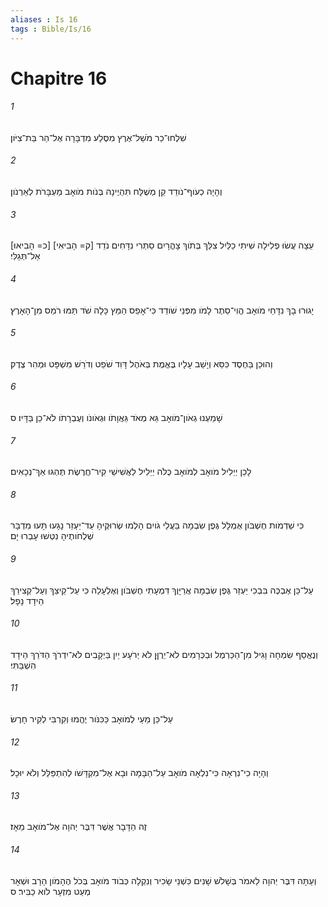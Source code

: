 ```yaml
---
aliases : Is 16
tags : Bible/Is/16
---
```


# Chapitre 16

###### 1
שִׁלְחוּ־כַר מֹשֵׁל־אֶרֶץ מִסֶּלַע מִדְבָּרָה אֶל־הַר בַּת־צִיֹּון׃
###### 2
וְהָיָה כְעֹוף־נֹודֵד קֵן מְשֻׁלָּח תִּהְיֶינָה בְּנֹות מֹואָב מַעְבָּרֹת לְאַרְנֹון׃
###### 3
[כ= הָבִיאוּ] [ק= הָבִיאִי] עֵצָה עֲשׂוּ פְלִילָה שִׁיתִי כַלַּיִל צִלֵּךְ בְּתֹוךְ צָהֳרָיִם סַתְּרִי נִדָּחִים נֹדֵד אַל־תְּגַלִּי׃
###### 4
יָגוּרוּ בָךְ נִדָּחַי מֹואָב הֱוִי־סֵתֶר לָמֹו מִפְּנֵי שֹׁודֵד כִּי־אָפֵס הַמֵּץ כָּלָה שֹׁד תַּמּוּ רֹמֵס מִן־הָאָרֶץ׃
###### 5
וְהוּכַן בַּחֶסֶד כִּסֵּא וְיָשַׁב עָלָיו בֶּאֱמֶת בְּאֹהֶל דָּוִד שֹׁפֵט וְדֹרֵשׁ מִשְׁפָּט וּמְהִר צֶדֶק׃
###### 6
שָׁמַעְנוּ גְאֹון־מֹואָב גֵּא מְאֹד גַּאֲוָתֹו וּגְאֹונֹו וְעֶבְרָתֹו לֹא־כֵן בַּדָּיו׃ ס
###### 7
לָכֵן יְיֵלִיל מֹואָב לְמֹואָב כֻּלֹּה יְיֵלִיל לַאֲשִׁישֵׁי קִיר־חֲרֶשֶׂת תֶּהְגּוּ אַךְ־נְכָאִים׃
###### 8
כִּי שַׁדְמֹות חֶשְׁבֹּון אֻמְלָל גֶּפֶן שִׂבְמָה בַּעֲלֵי גֹויִם הָלְמוּ שְׂרוּקֶּיהָ עַד־יַעְזֵר נָגָעוּ תָּעוּ מִדְבָּר שְׁלֻחֹותֶיהָ נִטְּשׁוּ עָבְרוּ יָם׃
###### 9
עַל־כֵּן אֶבְכֶּה בִּבְכִי יַעְזֵר גֶּפֶן שִׂבְמָה אֲרַיָּוֶךְ דִּמְעָתִי חֶשְׁבֹּון וְאֶלְעָלֵה כִּי עַל־קֵיצֵךְ וְעַל־קְצִירֵךְ הֵידָד נָפָל׃
###### 10
וְנֶאֱסַף שִׂמְחָה וָגִיל מִן־הַכַּרְמֶל וּבַכְּרָמִים לֹא־יְרֻןָּן לֹא יְרֹעָע יַיִן בַּיְקָבִים לֹא־יִדְרֹךְ הַדֹּרֵךְ הֵידָד הִשְׁבַּתִּי׃
###### 11
עַל־כֵּן מֵעַי לְמֹואָב כַּכִּנֹּור יֶהֱמוּ וְקִרְבִּי לְקִיר חָרֶשׂ׃
###### 12
וְהָיָה כִי־נִרְאָה כִּי־נִלְאָה מֹואָב עַל־הַבָּמָה וּבָא אֶל־מִקְדָּשֹׁו לְהִתְפַּלֵּל וְלֹא יוּכָל׃
###### 13
זֶה הַדָּבָר אֲשֶׁר דִּבֶּר יְהוָה אֶל־מֹואָב מֵאָז׃
###### 14
וְעַתָּה דִּבֶּר יְהוָה לֵאמֹר בְּשָׁלֹשׁ שָׁנִים כִּשְׁנֵי שָׂכִיר וְנִקְלָה כְּבֹוד מֹואָב בְּכֹל הֶהָמֹון הָרָב וּשְׁאָר מְעַט מִזְעָר לֹוא כַבִּיר׃ ס
